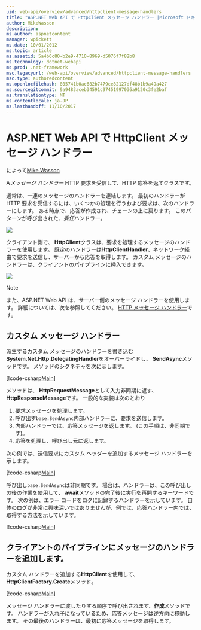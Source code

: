 ```yaml
---
uid: web-api/overview/advanced/httpclient-message-handlers
title: "ASP.NET Web API で HttpClient メッセージ ハンドラー |Microsoft ドキュメント"
author: MikeWasson
description: 
ms.author: aspnetcontent
manager: wpickett
ms.date: 10/01/2012
ms.topic: article
ms.assetid: 5a4b6c80-b2e9-4710-8969-d5076f7f82b8
ms.technology: dotnet-webapi
ms.prod: .net-framework
msc.legacyurl: /web-api/overview/advanced/httpclient-message-handlers
msc.type: authoredcontent
ms.openlocfilehash: 805741b0ac682b7479ce82127df48b1b9a49a427
ms.sourcegitcommit: 9a9483aceb34591c97451997036a9120c3fe2baf
ms.translationtype: MT
ms.contentlocale: ja-JP
ms.lasthandoff: 11/10/2017
---
```

<a name="httpclient-message-handlers-in-aspnet-web-api"></a>ASP.NET Web API で HttpClient メッセージ ハンドラー
====================
によって[Mike Wasson](https://github.com/MikeWasson)

A*メッセージ ハンドラー* HTTP 要求を受信して、HTTP 応答を返すクラスです。

通常は、一連のメッセージのハンドラーを連結します。 最初のハンドラーが HTTP 要求を受信するには、いくつかの処理を行うおよび要求は、次のハンドラーにします。 ある時点で、応答が作成され、チェーンの上に戻ります。 このパターンが呼び出された、*委任*ハンドラー。

![](httpclient-message-handlers/_static/image1.png)

クライアント側で、 **HttpClient**クラスは、要求を処理するメッセージのハンドラーを使用します。 既定のハンドラーは**HttpClientHandler**、ネットワーク経由で要求を送信し、サーバーから応答を取得します。 カスタム メッセージのハンドラーは、クライアントのパイプラインに挿入できます。

![](httpclient-message-handlers/_static/image2.png)

> [!NOTE]
> また、ASP.NET Web API は、サーバー側のメッセージ ハンドラーを使用します。 詳細については、次を参照してください。 [HTTP メッセージ ハンドラー](http-message-handlers.md)です。


## <a name="custom-message-handlers"></a>カスタム メッセージ ハンドラー

派生するカスタム メッセージのハンドラーを書き込む**System.Net.Http.DelegatingHandler**をオーバーライドし、 **SendAsync**メソッドです。 メソッドのシグネチャを次に示します。

[!code-csharp[Main](httpclient-message-handlers/samples/sample1.cs)]

メソッドは、 **HttpRequestMessage**として入力非同期に返す、 **HttpResponseMessage**です。 一般的な実装は次のとおり

1. 要求メッセージを処理します。
2. 呼び出す`base.SendAsync`内部ハンドラーに、要求を送信します。
3. 内部ハンドラーでは、応答メッセージを返します。 (この手順は、非同期です)。
4. 応答を処理し、呼び出し元に返します。

次の例では、送信要求にカスタム ヘッダーを追加するメッセージ ハンドラーを示します。

[!code-csharp[Main](httpclient-message-handlers/samples/sample2.cs)]

呼び出し`base.SendAsync`は非同期です。 場合は、ハンドラーは、この呼び出しの後の作業を使用して、 **await**メソッドの完了後に実行を再開するキーワードです。 次の例は、エラー コードをログに記録するハンドラーを示しています。 自体のログが非常に興味深いではありませんが、例では、応答ハンドラー内では、取得する方法を示しています。

[!code-csharp[Main](httpclient-message-handlers/samples/sample3.cs?highlight=10,13)]

## <a name="adding-message-handlers-to-the-client-pipeline"></a>クライアントのパイプラインにメッセージのハンドラーを追加します。

カスタム ハンドラーを追加する**HttpClient**を使用して、 **HttpClientFactory.Create**メソッド。

[!code-csharp[Main](httpclient-message-handlers/samples/sample4.cs)]

メッセージ ハンドラーに渡したりする順序で呼び出されます、**作成**メソッドです。 ハンドラーが入れ子になっているため、応答メッセージは逆方向に移動します。 その最後のハンドラーは、最初に応答メッセージを取得します。
